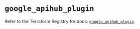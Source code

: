# `google_apihub_plugin`

Refer to the Terraform Registry for docs: [`google_apihub_plugin`](https://registry.terraform.io/providers/hashicorp/google/6.50.0/docs/resources/apihub_plugin).
